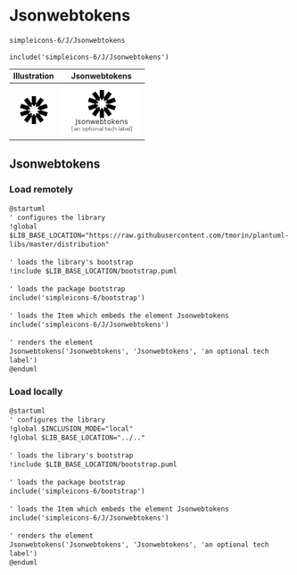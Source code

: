 # Jsonwebtokens


```text
simpleicons-6/J/Jsonwebtokens
```

```text
include('simpleicons-6/J/Jsonwebtokens')
```



| Illustration | Jsonwebtokens |
| :---: | :---: |
| ![illustration for Illustration](../../simpleicons-6/J/Jsonwebtokens.png) | ![illustration for Jsonwebtokens](../../simpleicons-6/J/Jsonwebtokens.Local.png) |




## Jsonwebtokens

### Load remotely
```plantuml
@startuml
' configures the library
!global $LIB_BASE_LOCATION="https://raw.githubusercontent.com/tmorin/plantuml-libs/master/distribution"

' loads the library's bootstrap
!include $LIB_BASE_LOCATION/bootstrap.puml

' loads the package bootstrap
include('simpleicons-6/bootstrap')

' loads the Item which embeds the element Jsonwebtokens
include('simpleicons-6/J/Jsonwebtokens')

' renders the element
Jsonwebtokens('Jsonwebtokens', 'Jsonwebtokens', 'an optional tech label')
@enduml
```

### Load locally
```plantuml
@startuml
' configures the library
!global $INCLUSION_MODE="local"
!global $LIB_BASE_LOCATION="../.."

' loads the library's bootstrap
!include $LIB_BASE_LOCATION/bootstrap.puml

' loads the package bootstrap
include('simpleicons-6/bootstrap')

' loads the Item which embeds the element Jsonwebtokens
include('simpleicons-6/J/Jsonwebtokens')

' renders the element
Jsonwebtokens('Jsonwebtokens', 'Jsonwebtokens', 'an optional tech label')
@enduml
```

